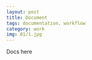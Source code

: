 ```yaml
---
layout: post
title: Document
tags: documentation, workflow
category: work
img: 01/1.jpg
---
```


Docs here 
 

